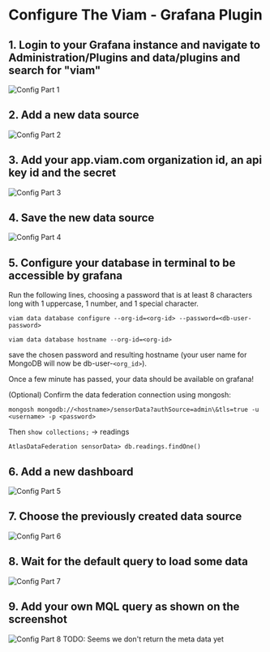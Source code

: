 # Configure The Viam - Grafana Plugin

## 1. Login to your Grafana instance and navigate to Administration/Plugins and data/plugins and search for "viam"
![Config Part 1](./images/plugin-config_1.png)

## 2. Add a new data source
![Config Part 2](./images/plugin-config_2.png)

## 3. Add your app.viam.com organization id, an api key id and the secret
![Config Part 3](./images/plugin-config_3.png)

## 4. Save the new data source
![Config Part 4](./images/plugin-config_4.png)

## 5. Configure your database in terminal to be accessible by grafana

Run the following lines, choosing a password that is at least 8 characters long with 1 uppercase, 1 number, and 1 special character.

`viam data database configure --org-id=<org-id> --password=<db-user-password>`

`viam data database hostname --org-id=<org-id>`

save the chosen password and resulting hostname (your user name for MongoDB will now be db-user-`<org_id>`).

Once a few minute has passed, your data should be available on grafana!

(Optional) Confirm the data federation connection using mongosh:

`mongosh mongodb://<hostname>/sensorData?authSource=admin\&tls=true -u <username> -p <password>`

Then
`show collections;` -> readings

`AtlasDataFederation sensorData> db.readings.findOne()`


## 6. Add a new dashboard
![Config Part 5](./images/plugin-config_5.png)

## 7. Choose the previously created data source
![Config Part 6](./images/plugin-config_6.png)

## 8. Wait for the default query to load some data
![Config Part 7](./images/plugin-config_7.png)

## 9. Add your own MQL query as shown on the screenshot
![Config Part 8](./images/plugin-config_8.png)
TODO: Seems we don't return the meta data yet